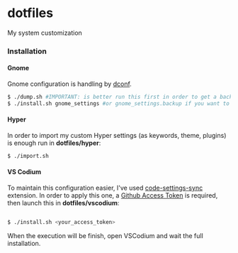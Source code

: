 # dotfiles
My system customization
### Installation
#### Gnome
Gnome configuration is handling by [dconf](https://wiki.gnome.org/Projects/dconf). 
```bash
$ ./dump.sh #IMPORTANT: is better run this first in order to get a backup of your current configuration.
$ ./install.sh gnome_settings #or gnome_settings.backup if you want to restore previous configuration. 
```

#### Hyper
In order to import my custom Hyper settings (as keywords, theme, plugins) is enough run in **dotfiles/hyper**:
```bash
$ ./import.sh
```

#### VS Codium
To maintain this configuration easier, I've used [code-settings-sync](https://marketplace.visualstudio.com/items?itemName=Shan.code-settings-sync) extension. In order to apply this one, a [Github Access Token](https://help.github.com/en/github/authenticating-to-github/creating-a-personal-access-token-for-the-command-line) is required, then launch this in **dotfiles/vscodium**:
```bash

$ ./install.sh <your_access_token>
```
When the execution will be finish, open VSCodium and wait the full installation.
